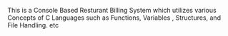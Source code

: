 This is a Console Based Resturant Billing System which utilizes various Concepts of C Languages such as Functions, Variables , Structures, and File Handling. etc
